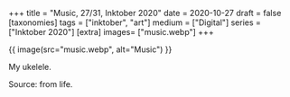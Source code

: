 +++
title = "Music, 27/31, Inktober 2020"
date = 2020-10-27
draft =  false
[taxonomies]
tags = ["inktober", "art"]
medium = ["Digital"]
series = ["Inktober 2020"]
[extra]
images= ["music.webp"]
+++

{{ image(src="music.webp", alt="Music") }}

My ukelele.

Source: from life.
